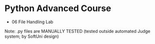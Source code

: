 # Python Advanced Course
- 06 File Handling Lab

Note: .py files are MANUALLY TESTED (tested outside automated Judge system; by SoftUni design)
